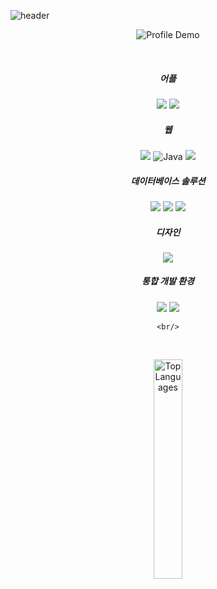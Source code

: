 


![header](https://capsule-render.vercel.app/api?type=waving&&color=gradient&height=120&section=header&fontSize=100)

<div align = "center">

  ![Profile Demo](https://tech-orbit.wontory.dev/api?title=oals&tech=Spring%20Boot,Flutter&size=300)
 

 <br/>
 
  <h5>어플</h5>
  <img src="https://img.shields.io/badge/Flutter-02569B?style=flat-square&logo=flutter&logoColor=white"/>
  <img src="https://img.shields.io/badge/Dart-0175C2?style=flat-square&logo=Dart&logoColor=white"/>
  <h5>웹</h5>
  <img src="https://img.shields.io/badge/Spring Boot-6DB33F?style=flat-square&logo=Spring&logoColor=white"/>
  <img src="https://img.shields.io/badge/java-007396?style=flat-square&logo=openjdk&logoColor=white" alt="Java" />
  <img src="https://img.shields.io/badge/angular.js-DD0031?style=flat-square&logo=angular&logoColor=white"/>
  <h5>데이터베이스 솔루션</h5>
  <img src="https://img.shields.io/badge/MariaDB-1F305F?style=flat-square&logo=mariaDB&logoColor=white"/>
  <img src="https://img.shields.io/badge/MySQL-4479A1?style=flat-square&logo=MySQL&logoColor=white"/>
  <img src="https://img.shields.io/badge/Dbeaver-382923?style=flat-square&logo=Dbeaver&logoColor=white"/>
  <h5>디자인</h5>
  <img src="https://img.shields.io/badge/Bootstrap-7952B3?style=flat-square&logo=bootstrap&logoColor=white"/>
  <h5>통합 개발 환경</h5>
  <img src="https://img.shields.io/badge/Visual%20Studio%20Code-007ACC?style=flat-square&logo=Visual%20Studio%20Code&logoColor=white"/>
  <img src="https://img.shields.io/badge/IntelliJ-004088?style=flat-square&logo=IntelliJ%20IDEA&logoColor=white"/>
   
    <br/>
  <br/>

 <p align="center">
    <img src="https://github-readme-stats.vercel.app/api/top-langs/?username=oals" alt="Top Languages" width="30%" />
  </p>
  



</div>


<!--
**oals/oals** is a ✨ _special_ ✨ repository because its `README.md` (this file) appears on your GitHub profile.

Here are some ideas to get you started:

- 🔭 I’m currently working on ...
- 🌱 I’m currently learning ...
- 👯 I’m looking to collaborate on ...
- 🤔 I’m looking for help with ...
- 💬 Ask me about ...
- 📫 How to reach me: ...
- 😄 Pronouns: ...
- ⚡ Fun fact: ...
-->
